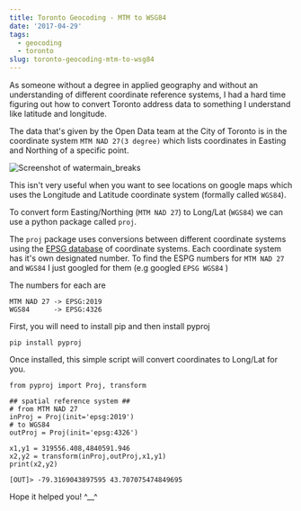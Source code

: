 ```yaml
---
title: Toronto Geocoding - MTM to WSG84
date: '2017-04-29'
tags:
  - geocoding
  - toronto
slug: toronto-geocoding-mtm-to-wsg84
---
```


As someone without a degree in applied geography and without an understanding
of different coordinate reference systems, I had a hard time figuring out how to
convert Toronto address data to something I understand like latitude and
longitude.

The data that's given by the Open Data team at the City of Toronto is in the
coordinate system `MTM NAD 27(3 degree)` which lists coordinates in Easting and
Northing of a specific point.

<p><img src="https://www.noqcks.io/img/watermain_breaks.png" alt="Screenshot of watermain_breaks"></p>

This isn't very useful when you want to see locations on google maps which uses
the Longitude and Latitude coordinate system (formally called `WGS84`).

To convert form Easting/Northing (`MTM NAD 27`) to Long/Lat (`WGS84`) we can use a
python package called `proj`.

The `proj` package uses conversions between different coordinate systems using the [EPSG
database](http://support.esri.com/technical-article/000002814) of coordinate systems.
Each coordinate system has it's own designated number. To find the ESPG numbers for
`MTM NAD 27` and `WGS84` I just googled for them (e.g googled `EPSG WGS84` )

The numbers for each are

```
MTM NAD 27 -> EPSG:2019
WGS84      -> EPSG:4326
```

First, you will need to install pip and then install pyproj

```
pip install pyproj
```

Once installed, this simple script will convert coordinates to Long/Lat for you.

```
from pyproj import Proj, transform

## spatial reference system ##
# from MTM NAD 27
inProj = Proj(init='epsg:2019')
# to WGS84
outProj = Proj(init='epsg:4326')

x1,y1 = 319556.408,4840591.946
x2,y2 = transform(inProj,outProj,x1,y1)
print(x2,y2)

[OUT]> -79.3169043897595 43.707075474849695
```

Hope it helped you! ^__^

